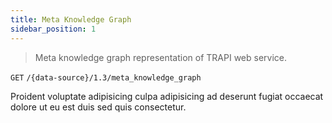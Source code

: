 ```yaml
---
title: Meta Knowledge Graph
sidebar_position: 1
---
```


> Meta knowledge graph representation of TRAPI web service.

`GET` `/{data-source}/1.3/meta_knowledge_graph`

Proident voluptate adipisicing culpa adipisicing ad deserunt fugiat occaecat dolore ut eu est duis sed quis consectetur.
